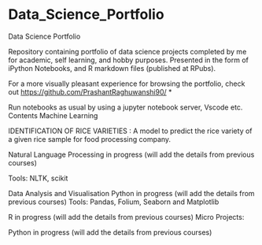 # Data_Science_Portfolio
Data Science Portfolio

Repository containing portfolio of data science projects completed by me for academic, self learning, and hobby purposes. 
Presented in the form of iPython Notebooks, and R markdown files (published at RPubs).

For a more visually pleasant experience for browsing the portfolio, check out https://github.com/PrashantRaghuwanshi90/ *

Run notebooks as usual by using a jupyter notebook server, Vscode etc.
Contents
Machine Learning

IDENTIFICATION OF RICE VARIETIES : A model to predict the rice variety of a given rice sample for food processing company. 


Natural Language Processing
in progress (will add the details from previous courses)

Tools: NLTK, scikit

Data Analysis and Visualisation
Python
in progress (will add the details from previous courses)
Tools: Pandas, Folium, Seaborn and Matplotlib

R
in progress (will add the details from previous courses)
Micro Projects:

Python
in progress (will add the details from previous courses)

